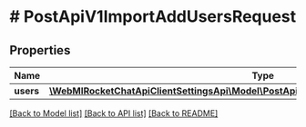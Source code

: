 # # PostApiV1ImportAddUsersRequest

## Properties

Name | Type | Description | Notes
------------ | ------------- | ------------- | -------------
**users** | [**\WebMIRocketChatApiClientSettingsApi\Model\PostApiV1ImportAddUsersRequestUsersInner[]**](PostApiV1ImportAddUsersRequestUsersInner.md) |  | [optional]

[[Back to Model list]](../../README.md#models) [[Back to API list]](../../README.md#endpoints) [[Back to README]](../../README.md)
